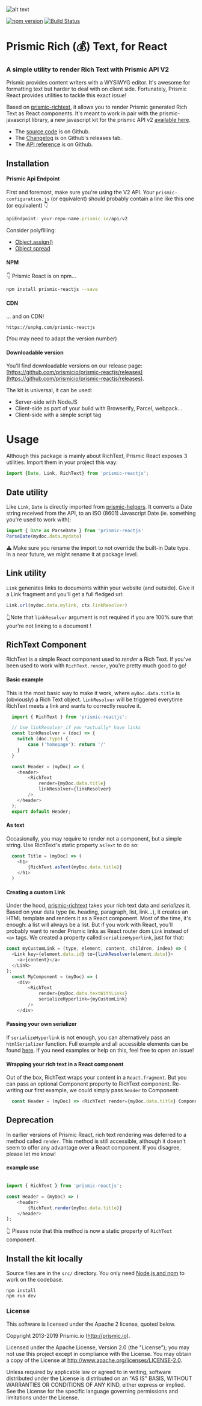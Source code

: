 ![alt text](https://prismic.io/...1b58998/images/logo-dark.svg)

[![npm version](https://badge.fury.io/js/prismic-reactjs.svg)](http://badge.fury.io/js/prismic-reactjs)
[![Build Status](https://api.travis-ci.org/prismicio/prismic-reactjs.png)](https://travis-ci.org/prismicio/prismic-reactjs)

# Prismic Rich (💰) Text, for React
### A simple utility to render Rich Text with Prismic API V2

Prismic provides content writers with a WYSIWYG editor. It's awesome for formatting text but harder to deal with on client side. Fortunately, Prismic React provides utilities to tackle this exact issue!

Based on [prismic-richtext](https://github.com/prismicio/prismic-richtext), it allows you to render Prismic generated Rich Text as React components. It's meant to work in pair with the prismic-javascript library, a new javascript kit for the prismic API v2 [available here](https://github.com/prismicio/prismic-javascript).

* The [source code](https://github.com/prismicio/prismic-reactjs) is on Github.
* The [Changelog](https://github.com/prismicio/prismic-reactjs/releases) is on Github's releases tab.
* The [API reference](https://prismicio.github.io/prismic-javascript/globals.html) is on Github.


## Installation

#### Prismic Api Endpoint
First and foremost, make sure you're using the V2 API.
Your `prismic-configuration.js` (or equivalent) should probably contain a line like this one (or equivalent) 👇

```javascript
apiEndpoint: your-repo-name.prismic.io/api/v2
```

Consider polyfilling:
- [Object.assign()](https://developer.mozilla.org/en-US/docs/Web/JavaScript/Reference/Global_Objects/Object/assign)
- [Object spread](https://babeljs.io/docs/en/babel-plugin-proposal-object-rest-spread)

#### NPM
👇 Prismic React is on npm...
```sh
npm install prismic-reactjs --save
```

#### CDN
... and on CDN!
```
https://unpkg.com/prismic-reactjs
```

(You may need to adapt the version number)

#### Downloadable version

You'll find downloadable versions on our release page: [https://github.com/prismicio/prismic-reactjs/releases](https://github.com/prismicio/prismic-reactjs/releases).

The kit is universal, it can be used:

* Server-side with NodeJS
* Client-side as part of your build with Browserify, Parcel, webpack...
* Client-side with a simple script tag

# Usage

Although this package is mainly about RichText, Prismic React exposes 3 utilities.
Import them in your project this way:


``` javascript
import {Date, Link, RichText} from 'prismic-reactjs';
```

## Date utility

Like `Link`, `Date` is directly imported from [prismic-helpers](https://github.com/prismicio/prismic-helpers). It converts a Date string received from the API, to an ISO (8601) Javascript Date (ie. something you're used to work with):
```javascript
import { Date as ParseDate } from 'prismic-reactjs'
ParseDate(mydoc.data.mydate)
```
⚠️ Make sure you rename the import to not override the built-in Date type.
In a near future, we might rename it at package level.

## Link utility

`Link` generates links to documents within your website (and outside).
Give it a Link fragment and you'll get a full fledged url:
```javascript
Link.url(mydoc.data.mylink, ctx.linkResolver)
```
👆Note that `linkResolver` argument is not required if you are 100% sure that your're not linking to a document !

## RichText Component

RichText is a simple React component used to _render_ a Rich Text.
If you've been used to work with `RichText.render`, you're pretty much good to go!

#### Basic example

This is the most basic way to make it work, where `myDoc.data.title` is (obviously) a Rich Text object.
`linkResolver` will be triggered everytime RichText meets a link and wants to correctly resolve it.
```javascript
  import { RichText } from 'prismic-reactjs';

  // Use linkResolver if you *actually* have links
  const linkResolver = (doc) => {
    switch (doc.type) {
        case ('homepage'): return '/'
    }
  }

  const Header = (myDoc) => (
    <header>
        <RichText
            render={myDoc.data.title}
            linkResolver={linkResolver}
        />
    </header>
  );
  export default Header;
```

#### As text

Occasionally, you may require to render not a component, but a simple string.
Use RichText's static property `asText` to do so:
```javascript
  const Title = (myDoc) => (
    <h1>
        {RichText.asText(myDoc.data.title)}
    </h1>
  )
```

#### Creating a custom Link
Under the hood, [prismic-richtext](https://github.com/prismicio/prismic-richtext) takes your rich text data and _serializes_ it. Based on your data type (ie. heading, paragraph, list, link...), it creates an HTML template and renders it as a React component. Most of the time, it's enough: a list will always be a list. But if you work with React, you'll probably want to render Prismic links as React router dom `Link` instead of `<a>` tags. We created a property called `serializeHyperlink`, just for that:

```javascript
const myCustomLink = (type, element, content, children, index) => (
  <Link key={element.data.id} to={linkResolver(element.data)}>
    <a>{content}</a>
  </Link>
);
  const MyComponent = (myDoc) => (
    <div>
        <RichText
            render={myDoc.data.textWithLinks}
            serializeHyperlink={myCustomLink}
        />
    </div>
```

#### Passing your own serializer
If `serializeHyperlink` is not enough, you can alternatively pass an `htmlSerializer` function.
Full example and all accessible elements can be found [here](https://prismic.io/docs/javascript/beyond-the-api/html-serializer). If you need examples or help on this, feel free to open an issue!


#### Wrapping your rich text in a React component
Out of the box, RichText wraps your content in a `React.fragment`. But you can pass an optional Component property to RichText component. Re-writing our first example, we could simply pass `header` to Component:
```javascript
  const Header = (myDoc) => <RichText render={myDoc.data.title} Component="header" />
```

## Deprecation
In earlier versions of Prismic React, rich text rendering was deferred to a method called `render`.
This method is still accessible, although it doesn't seem to offer any advantage over a React component. If you disagree, please let me know!

#### example use

```javascript

import { RichText } from 'prismic-reactjs';

const Header = (myDoc) => (
    <header>
        {RichText.render(myDoc.data.title)}
    </header>
);
```
👆 Please note that this method is now a static property of `RichText` component.


## Install the kit locally

Source files are in the `src/` directory. You only need [Node.js and npm](http://www.joyent.com/blog/installing-node-and-npm/) to work on the codebase.

```
npm install
npm run dev
```

### License

This software is licensed under the Apache 2 license, quoted below.

Copyright 2013-2019 Prismic.io (http://prismic.io).

Licensed under the Apache License, Version 2.0 (the "License"); you may not use this project except in compliance with the License. You may obtain a copy of the License at http://www.apache.org/licenses/LICENSE-2.0.

Unless required by applicable law or agreed to in writing, software distributed under the License is distributed on an "AS IS" BASIS, WITHOUT WARRANTIES OR CONDITIONS OF ANY KIND, either express or implied. See the License for the specific language governing permissions and limitations under the License.
